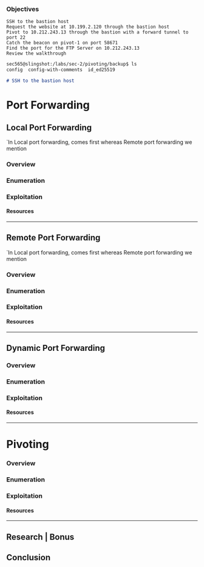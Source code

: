 
### Objectives

    SSH to the bastion host
    Request the website at 10.199.2.120 through the bastion host
    Pivot to 10.212.243.13 through the bastion with a forward tunnel to port 22
    Catch the beacon on pivot-1 on port 58671
    Find the port for the FTP Server on 10.212.243.13
    Review the walkthrough

```markdown
sec565@slingshot:/labs/sec-2/pivoting/backup$ ls
config  config-with-comments  id_ed25519

# SSH to the bastion host

```

# Port Forwarding

## Local Port Forwarding

`In Local port forwarding, <Local Port> comes first whereas Remote port forwarding we mention <Remote Port>

### Overview

### Enumeration 

### Exploitation

#### Resources

-----
## Remote Port Forwarding

`In Local port forwarding, <Local Port> comes first whereas Remote port forwarding we mention <Remote Port>

### Overview

### Enumeration 

### Exploitation

#### Resources

-----
## Dynamic Port Forwarding 

### Overview

### Enumeration 

### Exploitation

#### Resources

-----
# Pivoting

### Overview

### Enumeration 

### Exploitation

#### Resources

-----
## Research | Bonus

## Conclusion


